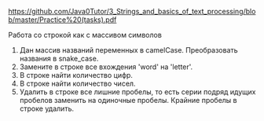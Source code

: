 https://github.com/Java0Tutor/3_Strings_and_basics_of_text_processing/blob/master/Practice%20(tasks).pdf

Работа со строкой как с массивом символов
1. Дан массив названий переменных в camelCase. Преобразовать названия в snake_case.
2. Замените в строке все вхождения 'word' на 'letter'.
3. В строке найти количество цифр.
4. В строке найти количество чисел.
5. Удалить в строке все лишние пробелы, то есть серии подряд идущих пробелов заменить на одиночные пробелы. Крайние пробелы в строке удалить.